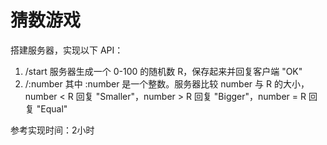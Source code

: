 猜数游戏
=

搭建服务器，实现以下 API：
1. /start 服务器生成一个 0-100 的随机数 R，保存起来并回复客户端 "OK"
1. /:number 其中 :number 是一个整数。服务器比较 number 与 R 的大小，number < R 回复 "Smaller"，number > R 回复 "Bigger"，number = R 回复 "Equal"

参考实现时间：2小时